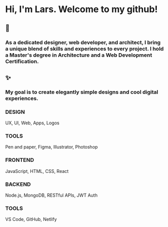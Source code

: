 # Hi, I'm Lars. Welcome to my github!

## 🚀
### As a dedicated designer, web developer, and architect, I bring a unique blend of skills and experiences to every project. I hold a Master's degree in Architecture and a Web Development Certification.

## ✨
### My goal is to create elegantly simple designs and cool digital experiences.

### DESIGN
UX, UI, Web, Apps, Logos
### TOOLS
Pen and paper, Figma, Illustrator, Photoshop

### FRONTEND
JavaScript, HTML, CSS, React

### BACKEND
Node.js, MongoDB, RESTful APIs, JWT Auth
### TOOLS
VS Code, GitHub, Netlify






<!--
**CodeLars79/CodeLars79** is a ✨ _special_ ✨ repository because its `README.md` (this file) appears on your GitHub profile.

Here are some ideas to get you started:

- 🔭 I’m currently working on ...
- 🌱 I’m currently learning ...
- 👯 I’m looking to collaborate on ...
- 🤔 I’m looking for help with ..
- 💬 Ask me about ...
- 📫 How to reach me: ...
- 😄 Pronouns: ...
- ⚡ Fun fact: ...
-->

